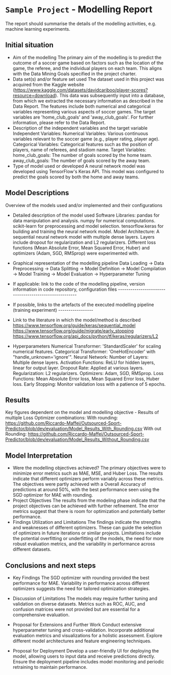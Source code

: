# `Sample Project` - Modelling Report
The report should summarise the details of the modelling activities, e.g. machine learning experiments. 

## Initial situation
- Aim of the modelling
    The primary aim of the modelling is to predict the outcome of a soccer game based on factors such as the location of the game, the referee, and the individual players on each team. This aligns with the Data Mining Goals specified in the project charter.
- Data set(s) and/or feature set used
    The dataset used in this project was acquired from the Kaggle website (https://www.kaggle.com/datasets/davidcariboo/player-scores?resource=download). This data was subsequently input into a database, from which we extracted the necessary information as described in the Data Report. The features include both numerical and categorical variables representing various aspects of soccer games. The target variables are 'home_club_goals' and 'away_club_goals'. For further information, please refer to the Data Report.
- Description of the independent variables and the target variable
    Independent Variables:
        Numerical Variables: Various continuous variables relevant to the soccer game (e.g., player rating, player age).
        Categorical Variables: Categorical features such as the position of players, name of referees, and stadiom name.
    Target Variables:
        home_club_goals: The number of goals scored by the home team.
        away_club_goals: The number of goals scored by the away team.
- Type of model used or developed
    A neural network model was developed using TensorFlow's Keras API. This model was configured to predict the goals scored by both the home and away teams.

## Model Descriptions
Overview of the models used and/or implemented and their configurations 

- Detailed description of the model used
    Software Libraries:
        pandas for data manipulation and analysis.
        numpy for numerical computations.
        scikit-learn for preprocessing and model selection.
        tensorflow.keras for building and training the neural network model.
    Model Architecture:
        A sequential neural network model with multiple dense layers.
        Layers include dropout for regularization and L2 regularizers.
        Different loss functions (Mean Absolute Error, Mean Squared Error, Huber) and optimizers (Adam, SGD, RMSprop) were experimented with.
- Graphical representation of the modelling pipeline 
   Data Loading -> Data Preprocessing -> Data Splitting -> Model Definition -> Model Compilation -> Model Training -> Model Evaluation -> Hyperparameter Tuning
- If applicable: link to the code of the modelling pipeline, version information in code repository, configuration files  ------------------------------------------------------
- If possible, links to the artefacts of the executed modelling pipeline (training experiment) -----------------
- Link to the literature in which the model/method is described
    https://www.tensorflow.org/guide/keras/sequential_model
    https://www.tensorflow.org/guide/migrate/early_stopping
    https://www.tensorflow.org/api_docs/python/tf/keras/regularizers/L2

- Hyperparameters
    Numerical Transformer:
        'StandardScaler' for scaling numerical features.
    Categorical Transformer:
        'OneHotEncoder' with "handle_unknown='ignore'".
    Neural Network:
        Number of Layers: Multiple dense layers.
        Activation Functions: ReLU for hidden layers, linear for output layer.
        Dropout Rate: Applied at various layers.
        Regularization: L2 regularizers.
        Optimizers: Adam, SGD, RMSprop.
        Loss Functions: Mean Absolute Error loss, Mean Squared Error loss, Huber loss.
        Early Stopping: Monitor validation loss with a patience of 5 epochs.

## Results
Key figures dependent on the model and modelling objective
    - Results of multiple Loss Optimizer combinations:
        With rounding:
            https://github.com/Riccardo-Maffei/Outsourced-Sport-Predictor/blob/dev/evaluation/Model_Results_With_Rounding.csv
        With out Rounding:
            https://github.com/Riccardo-Maffei/Outsourced-Sport-Predictor/blob/dev/evaluation/Model_Results_Without_Rounding.csv

## Model Interpretation
- Were the modelling objectives achieved?
    The primary objectives were to minimize error metrics such as MAE, MSE, and Huber Loss. The results indicate that different optimizers perform variably across these metrics.
    The objectives were partly achieved with a Overall Accuracy of predictions at around 50%, with the best performance seen using the SGD optimizer for MAE with rounding.
- Project Objectives
    The results from the modeling phase indicate that the project objectives can be achieved with further refinement. The error metrics suggest that there is room for optimization and potentially better performance.
- Findings Utilization and Limitations
    The findings indicate the strengths and weaknesses of different optimizers. These can guide the selection of optimizers in future iterations or similar projects.
    Limitations include the potential overfitting or underfitting of the models, the need for more robust evaluation metrics, and the variability in performance across different datasets.

## Conclusions and next steps
- Key Findings
    The SGD optimizer with rounding provided the best performance for MAE.
    Variability in performance across different optimizers suggests the need for tailored optimization strategies.

- Discussion of Limitations
    The models may require further tuning and validation on diverse datasets.
    Metrics such as ROC, AUC, and confusion matrices were not provided but are essential for a comprehensive evaluation.

- Proposal for Extensions and Further Work
    Conduct extensive hyperparameter tuning and cross-validation.
    Incorporate additional evaluation metrics and visualizations for a holistic assessment.
    Explore different model architectures and feature engineering techniques.

- Proposal for Deployment
    Develop a user-friendly UI for deploying the model, allowing users to input data and receive predictions directly.
    Ensure the deployment pipeline includes model monitoring and periodic retraining to maintain performance.
